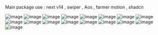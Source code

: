 Main package use : 
next v14 , swiper , Aos , farmer motion , shadcn

![image](https://github.com/user-attachments/assets/d30f2d7e-4bb9-4fa3-a318-7105929ac110)
![image](https://github.com/user-attachments/assets/af03ab62-8383-426f-af38-067ae1e0bbe6)
![image](https://github.com/user-attachments/assets/c00c1a09-609e-41c3-abd1-a2f63f4efdd0)
![image](https://github.com/user-attachments/assets/9f01d552-f968-477e-b813-22cf75f9bae7)
![image](https://github.com/user-attachments/assets/7ef83272-43e2-473c-b746-e7fa049fe705)
![image](https://github.com/user-attachments/assets/4c65f099-2ea0-4975-a843-a44b71bc162e)
![image](https://github.com/user-attachments/assets/72e8a086-cf45-4ce3-95cd-a501d22780b9)
![image](https://github.com/user-attachments/assets/d80c4c63-ade3-47d3-91ba-efc815259628)
![image](https://github.com/user-attachments/assets/66d87c31-8a12-481a-8f15-0345abbe45fd)
![image](https://github.com/user-attachments/assets/71ee8864-fa03-4f52-a53f-1785312cad5a)
![image](https://github.com/user-attachments/assets/c07bdd52-776c-4a65-ba8f-e39e3dea6642)
![image](https://github.com/user-attachments/assets/473f868c-6702-4f4b-9573-7dfb467e0c74)
![image](https://github.com/user-attachments/assets/12f84640-5c4e-40ea-9e46-afae8e145a10)
![image](https://github.com/user-attachments/assets/b860f895-7f2a-4825-8057-5baac8528077)
![image](https://github.com/user-attachments/assets/c5986c6e-c39c-4a5e-a965-5f99dd6f087b)
![image](https://github.com/user-attachments/assets/a1a97dd6-57d8-41d9-9c57-101b119371b8)
![image](https://github.com/user-attachments/assets/99c318f5-86c4-48f8-bbc2-fd47f90b3775)

